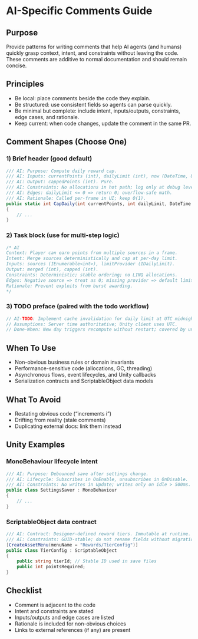 # AI-Specific Comments Guide

## Purpose
Provide patterns for writing comments that help AI agents (and humans) quickly grasp context, intent, and constraints without leaving the code. These comments are additive to normal documentation and should remain concise.

## Principles
- Be local: place comments beside the code they explain.
- Be structured: use consistent fields so agents can parse quickly.
- Be minimal but complete: include intent, inputs/outputs, constraints, edge cases, and rationale.
- Keep current: when code changes, update the comment in the same PR.

## Comment Shapes (Choose One)

### 1) Brief header (good default)

```csharp
/// AI: Purpose: Compute daily reward cap.
/// AI: Inputs: currentPoints (int), dailyLimit (int), now (DateTime, UTC).
/// AI: Output: cappedPoints (int). Pure.
/// AI: Constraints: No allocations in hot path; log only at debug level.
/// AI: Edges: dailyLimit <= 0 => return 0; overflow-safe math.
/// AI: Rationale: Called per-frame in UI; keep O(1).
public static int CapDaily(int currentPoints, int dailyLimit, DateTime now)
{
    // ...
}
```

### 2) Task block (use for multi-step logic)

```csharp
/* AI
Context: Player can earn points from multiple sources in a frame.
Intent: Merge sources deterministically and cap at per-day limit.
Inputs: sources (IEnumerable<int>), limitProvider (IDailyLimit).
Output: merged (int), capped (int).
Constraints: Deterministic; stable ordering; no LINQ allocations.
Edges: Negative source => treat as 0; missing provider => default limit = 0.
Rationale: Prevent exploits from burst awarding.
*/
```

### 3) TODO preface (paired with the todo workflow)

```csharp
// AI-TODO: Implement cache invalidation for daily limit at UTC midnight.
// Assumptions: Server time authoritative; Unity client uses UTC.
// Done-When: New day triggers recompute without restart; covered by unit test.
```

## When To Use
- Non-obvious business rules or domain invariants
- Performance-sensitive code (allocations, GC, threading)
- Asynchronous flows, event lifecycles, and Unity callbacks
- Serialization contracts and ScriptableObject data models

## What To Avoid
- Restating obvious code (“increments i”)
- Drifting from reality (stale comments)
- Duplicating external docs: link them instead

## Unity Examples

### MonoBehaviour lifecycle intent

```csharp
/// AI: Purpose: Debounced save after settings change.
/// AI: Lifecycle: Subscribes in OnEnable, unsubscribes in OnDisable.
/// AI: Constraints: No writes in Update; writes only on idle > 500ms.
public class SettingsSaver : MonoBehaviour
{
    // ...
}
```

### ScriptableObject data contract

```csharp
/// AI: Contract: Designer-defined reward tiers. Immutable at runtime.
/// AI: Constraints: GUID-stable; do not rename fields without migration.
[CreateAssetMenu(menuName = "Rewards/TierConfig")]
public class TierConfig : ScriptableObject
{
    public string tierId; // Stable ID used in save files
    public int pointsRequired;
}
```

## Checklist
- Comment is adjacent to the code
- Intent and constraints are stated
- Inputs/outputs and edge cases are listed
- Rationale is included for non-obvious choices
- Links to external references (if any) are present
